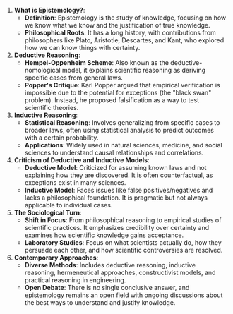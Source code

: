 1. **What is Epistemology?**:
    - **Definition**: Epistemology is the study of knowledge, focusing on how we know what we know and the justification of true knowledge.
    - **Philosophical Roots**: It has a long history, with contributions from philosophers like Plato, Aristotle, Descartes, and Kant, who explored how we can know things with certainty.
2. **Deductive Reasoning**:
    - **Hempel-Oppenheim Scheme**: Also known as the deductive-nomological model, it explains scientific reasoning as deriving specific cases from general laws.
    - **Popper's Critique**: Karl Popper argued that empirical verification is impossible due to the potential for exceptions (the "black swan" problem). Instead, he proposed falsification as a way to test scientific theories.
3. **Inductive Reasoning**:
    - **Statistical Reasoning**: Involves generalizing from specific cases to broader laws, often using statistical analysis to predict outcomes with a certain probability.
    - **Applications**: Widely used in natural sciences, medicine, and social sciences to understand causal relationships and correlations.
4. **Criticism of Deductive and Inductive Models**:
    - **Deductive Model**: Criticized for assuming known laws and not explaining how they are discovered. It is often counterfactual, as exceptions exist in many sciences.
    - **Inductive Model**: Faces issues like false positives/negatives and lacks a philosophical foundation. It is pragmatic but not always applicable to individual cases.
5. **The Sociological Turn**:
    - **Shift in Focus**: From philosophical reasoning to empirical studies of scientific practices. It emphasizes credibility over certainty and examines how scientific knowledge gains acceptance.
    - **Laboratory Studies**: Focus on what scientists actually do, how they persuade each other, and how scientific controversies are resolved.
6. **Contemporary Approaches**:
    - **Diverse Methods**: Includes deductive reasoning, inductive reasoning, hermeneutical approaches, constructivist models, and practical reasoning in engineering.
    - **Open Debate**: There is no single conclusive answer, and epistemology remains an open field with ongoing discussions about the best ways to understand and justify knowledge.
